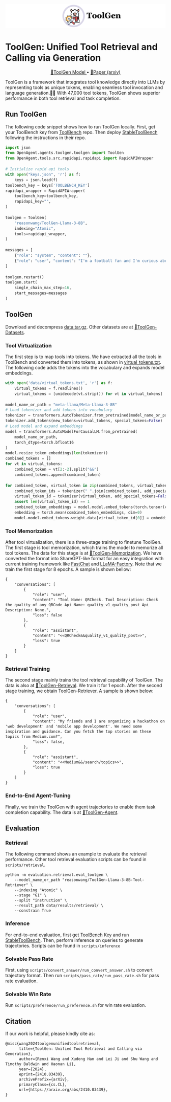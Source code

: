 ![banner.png](assets/banner.png)
# ToolGen: Unified Tool Retrieval and Calling via Generation

<p align="center">
    <a href="https://huggingface.co/collections/reasonwang/toolgen-668a46a4959745ec8e9891f6">🤗ToolGen Model </a>
    • 
	<a href="https://arxiv.org/pdf/2410.03439">📄Paper (arxiv)</a>
	<!-- •  -->
    <!-- <a href="https://huggingface.co/datasets/reasonwang/ToolGen-Datasets">🤗ToolGen Datasets</a> -->
</p>

ToolGen is a framework that integrates tool knowledge directly into LLMs by representing tools as unique tokens, enabling seamless tool invocation and language generation.🔧🦙 With 47,000 tool tokens, ToolGen shows superior performance in both tool retrieval and task completion.


## Run ToolGen

The following code snippet shows how to run ToolGen locally. First, get your ToolBench key from [ToolBench](https://github.com/OpenBMB/ToolBench) repo. Then deploy [StableToolBench](https://github.com/THUNLP-MT/StableToolBench) following the instructions in their repo.

```python
import json
from OpenAgent.agents.toolgen.toolgen import ToolGen
from OpenAgent.tools.src.rapidapi.rapidapi import RapidAPIWrapper

# Initialize rapid api tools
with open("keys.json", 'r') as f:
    keys = json.load(f)
toolbench_key = keys['TOOLBENCH_KEY']
rapidapi_wrapper = RapidAPIWrapper(
    toolbench_key=toolbench_key,
    rapidapi_key="",
)

toolgen = ToolGen(
    "reasonwang/ToolGen-Llama-3-8B",
    indexing="Atomic",
    tools=rapidapi_wrapper,
)

messages = [
    {"role": "system", "content": ""},
    {"role": "user", "content": "I'm a football fan and I'm curious about the different team names used in different leagues and countries. Can you provide me with an extensive list of football team names and their short names? It would be great if I could access more than 7000 team names. Additionally, I would like to see the first 25 team names and their short names using the basic plan."}
]

toolgen.restart()
toolgen.start(
    single_chain_max_step=16,
    start_messages=messages
)

```
## ToolGen
Download and decompress [data.tar.gz](https://huggingface.co/datasets/reasonwang/ToolGen-Datasets/blob/main/data.tar.gz). Other datasets are at [🤗ToolGen-Datasets](https://huggingface.co/datasets/reasonwang/ToolGen-Datasets).

### Tool Virtualization
The first step is to map tools into tokens. We have extracted all the tools in ToolBench and converted them into tokens, as shown in [virtual_tokens.txt](data/virtual_tokens.txt). The following code adds the tokens into the vocabulary and expands model embeddings.

```python
with open('data/virtual_tokens.txt', 'r') as f:
    virtual_tokens = f.readlines()
    virtual_tokens = [unidecode(vt.strip()) for vt in virtual_tokens]

model_name_or_path = "meta-llama/Meta-Llama-3-8B"
# Load tokenizer and add tokens into vocabulary
tokenizer = transformers.AutoTokenizer.from_pretrained(model_name_or_path)
tokenizer.add_tokens(new_tokens=virtual_tokens, special_tokens=False)
# Load model and expand embeddings
model = transformers.AutoModelForCausalLM.from_pretrained(
    model_name_or_path,
    torch_dtype=torch.bfloat16
)
model.resize_token_embeddings(len(tokenizer))
combined_tokens = []
for vt in virtual_tokens:
    combined_token = vt[2:-2].split("&&")
    combined_tokens.append(combined_token)
    
for combined_token, virtual_token in zip(combined_tokens, virtual_tokens):
    combined_token_ids = tokenizer(" ".join(combined_token), add_special_tokens=False).input_ids
    virtual_token_id = tokenizer(virtual_token, add_special_tokens=False).input_ids
    assert len(virtual_token_id) == 1
    combined_token_embeddings = model.model.embed_tokens(torch.tensor(combined_token_ids).to(model.device))
    embedding = torch.mean(combined_token_embeddings, dim=0)
    model.model.embed_tokens.weight.data[virtual_token_id[0]] = embedding
```

### Tool Memorization
After tool virtualization, there is a three-stage training to finetune ToolGen. The first stage is tool memorization, which trains the model to memorize all tool tokens. The data for this stage is at [🤗ToolGen-Memorization](https://huggingface.co/datasets/reasonwang/ToolGen-Datasets/blob/main/toolgen_atomic_memorization.json). We have converted the format into ShareGPT-like format for an easy integration with current training framework like [FastChat](https://github.com/lm-sys/FastChat) and [LLaMA-Factory](https://github.com/hiyouga/LLaMA-Factory). Note that we train the first stage for 8 epochs. A sample is shown bellow:
```
{
    "conversations": [
        {
            "role": "user",
            "content": "Tool Name: QRCheck. Tool Description: Check the quality of any QRCode Api Name: quality_v1_quality_post Api Description: None.",
            "loss": false
        },
        {
            "role": "assistant",
            "content": "<<QRCheck&&quality_v1_quality_post>>",
            "loss": true
        }
    ]
}
```

### Retrieval Training
The second stage mainly trains the tool retrieval capability of ToolGen. The data is also at [🤗ToolGen-Retrieval](https://huggingface.co/datasets/reasonwang/ToolGen-Datasets/blob/main/toolgen_atomic_retrieval_G123.json). We train it for 1 epoch. After the second stage training, we obtain ToolGen-Retriever. A sample is shown below:
```
{
    "conversations": [
        {
            "role": "user",
            "content": "My friends and I are organizing a hackathon on 'web development' and 'mobile app development'. We need some inspiration and guidance. Can you fetch the top stories on these topics from Medium.com?",
            "loss": false,
        },
        {
            "role": "assistant",
            "content": "<<Medium&&/search/topics>>",
            "loss": true
        }
    ]
}
```
### End-to-End Agent-Tuning
Finally, we train the ToolGen with agent trajectories to enable them task completion capability. The data is at [🤗ToolGen-Agent](https://huggingface.co/datasets/reasonwang/ToolGen-Datasets/blob/main/toolgen_atomic_G123_dfs.json).


## Evaluation
### Retrieval
The following command shows an example to evaluate the retrieval performance. Other tool retrieval evaluation scripts can be found in `scripts/retrieval`.

```
python -m evaluation.retrieval.eval_toolgen \
    --model_name_or_path "reasonwang/ToolGen-Llama-3-8B-Tool-Retriever" \
    --indexing "Atomic" \
    --stage "G1" \
    --split "instruction" \
    --result_path data/results/retrieval/ \
    --constrain True
```

### Inference
For end-to-end evaluation, first get [ToolBench](https://github.com/OpenBMB/ToolBench) Key and run [StableToolBench](https://github.com/THUNLP-MT/StableToolBench).
Then, perform inference on queries to generate trajectories. Scripts can be found in `scripts/inference`

### Solvable Pass Rate
First, using `scripts/convert_answer/run_convert_answer.sh` to convert trajectory format. Then run `scripts/pass_rate/run_pass_rate.sh` for pass rate evaluation.

### Solvable Win Rate
Run `scripts/preference/run_preference.sh` for win rate evaluation.

## Citation
If our work is helpful, please kindly cite as:
```
@misc{wang2024toolgenunifiedtoolretrieval,
      title={ToolGen: Unified Tool Retrieval and Calling via Generation}, 
      author={Renxi Wang and Xudong Han and Lei Ji and Shu Wang and Timothy Baldwin and Haonan Li},
      year={2024},
      eprint={2410.03439},
      archivePrefix={arXiv},
      primaryClass={cs.CL},
      url={https://arxiv.org/abs/2410.03439}, 
}
```

